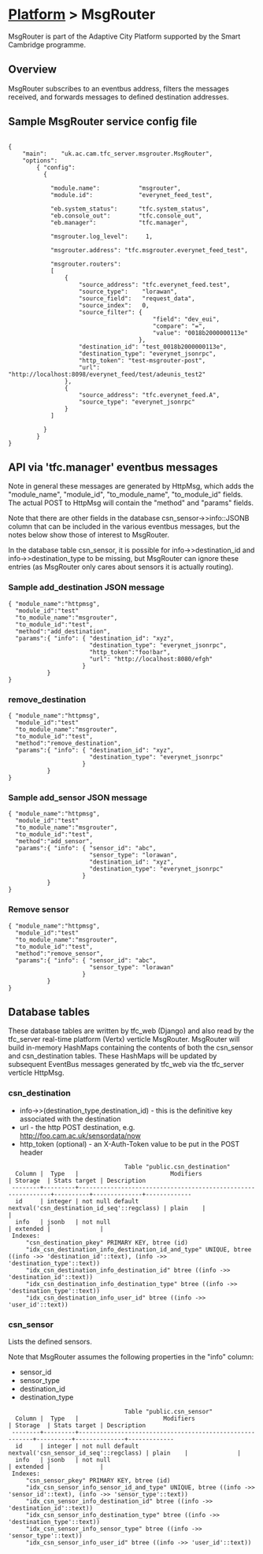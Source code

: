 # [Platform](https://github.com/ijl20/tfc_server) &gt; MsgRouter

MsgRouter is part of the Adaptive City Platform
supported by the Smart Cambridge programme.

## Overview

MsgRouter subscribes to an eventbus address, filters the messages received, and forwards messages to
defined destination addresses.

## Sample MsgRouter service config file

```
                                                                                
{
    "main":    "uk.ac.cam.tfc_server.msgrouter.MsgRouter",
    "options":
        { "config":
          {

            "module.name":           "msgrouter",
            "module.id":             "everynet_feed_test",

            "eb.system_status":      "tfc.system_status",
            "eb.console_out":        "tfc.console_out",
            "eb.manager":            "tfc.manager",

            "msgrouter.log_level":     1,

            "msgrouter.address": "tfc.msgrouter.everynet_feed_test",

            "msgrouter.routers":
            [
                { 
                    "source_address": "tfc.everynet_feed.test",
                    "source_type":    "lorawan",
                    "source_field":   "request_data",
                    "source_index":   0,
                    "source_filter": { 
                                         "field": "dev_eui",
                                         "compare": "=",
                                         "value": "0018b2000000113e"
                                     },
                    "destination_id": "test_0018b2000000113e",
                    "destination_type": "everynet_jsonrpc",
                    "http_token": "test-msgrouter-post",
                    "url":         "http://localhost:8098/everynet_feed/test/adeunis_test2"
                },
                { 
                    "source_address": "tfc.everynet_feed.A",
                    "source_type": "everynet_jsonrpc"
                }
            ]
              
          }
        }
}
```

## API via 'tfc.manager' eventbus messages

Note in general these messages are generated by HttpMsg, which adds the "module_name", "module_id",
"to_module_name", "to_module_id" fields.  The actual POST to HttpMsg will contain the "method" and
"params" fields.

Note that there are other fields in the database csn_sensor->>info::JSONB column that can be included
in the various eventbus messages, but the notes below show those of interest to MsgRouter.

In the database table csn_sensor, it is possible for info->>destination_id and info->>destination_type to be missing,
but MsgRouter can ignore these entries (as MsgRouter only cares about sensors it is actually routing).

### Sample add_destination JSON message

```
{ "module_name":"httpmsg",
  "module_id":"test"
  "to_module_name":"msgrouter",
  "to_module_id":"test",
  "method":"add_destination",
  "params":{ "info": { "destination_id": "xyz",
                       "destination_type": "everynet_jsonrpc",
                       "http_token":"foo!bar",
                       "url": "http://localhost:8080/efgh"
                     }
           }
}
```

### remove_destination

```
{ "module_name":"httpmsg",
  "module_id":"test"
  "to_module_name":"msgrouter",
  "to_module_id":"test",
  "method":"remove_destination",
  "params":{ "info": { "destination_id": "xyz",
                       "destination_type": "everynet_jsonrpc"
                     }
           }
}
```

### Sample add_sensor JSON message

```
{ "module_name":"httpmsg",
  "module_id":"test"
  "to_module_name":"msgrouter",
  "to_module_id":"test",
  "method":"add_sensor",
  "params":{ "info": { "sensor_id": "abc",
                       "sensor_type": "lorawan",
                       "destination_id": "xyz",
                       "destination_type": "everynet_jsonrpc"
                     }
           }
}
```

### Remove sensor

```
{ "module_name":"httpmsg",
  "module_id":"test"
  "to_module_name":"msgrouter",
  "to_module_id":"test",
  "method":"remove_sensor",
  "params":{ "info": { "sensor_id": "abc",
                       "sensor_type": "lorawan"
                     }
           }
}
```

## Database tables

These database tables are written by tfc_web (Django) and also read by the tfc_server real-time
platform (Vertx) verticle MsgRouter.  MsgRouter will build in-memory HashMaps containing the contents of both the csn_sensor and
csn_destination tables. These HashMaps will be updated by subsequent EventBus messages generated by
tfc_web via the tfc_server verticle HttpMsg.

### csn_destination

* info->>(destination_type,destination_id) - this is the definitive key associated with the destination
* url - the http POST destination, e.g. http://foo.cam.ac.uk/sensordata/now
* http_token (optional) - an X-Auth-Token value to be put in the POST header

```
                                 Table "public.csn_destination"
  Column |  Type   |                          Modifiers                           | Storage  | Stats target | Description
 --------+---------+--------------------------------------------------------------+----------+--------------+-------------
  id     | integer | not null default nextval('csn_destination_id_seq'::regclass) | plain    |              |
  info   | jsonb   | not null                                                     | extended |              |
 Indexes:
     "csn_destination_pkey" PRIMARY KEY, btree (id)
     "idx_csn_destination_info_destination_id_and_type" UNIQUE, btree ((info ->> 'destination_id'::text), (info ->> 'destination_type'::text))
     "idx_csn_destination_info_destination_id" btree ((info ->> 'destination_id'::text))
     "idx_csn_destination_info_destination_type" btree ((info ->> 'destination_type'::text))
     "idx_csn_destination_info_user_id" btree ((info ->> 'user_id'::text))
```

### csn_sensor

Lists the defined sensors.

Note that MsgRouter assumes the following properties in the "info" column:
* sensor_id
* sensor_type             
* destination_id
* destination_type
```
                                 Table "public.csn_sensor"
  Column |  Type   |                        Modifiers                        | Storage  | Stats target | Description
 --------+---------+---------------------------------------------------------+----------+--------------+-------------
  id     | integer | not null default nextval('csn_sensor_id_seq'::regclass) | plain    |              |
  info   | jsonb   | not null                                                | extended |              |
 Indexes:
     "csn_sensor_pkey" PRIMARY KEY, btree (id)
     "idx_csn_sensor_info_sensor_id_and_type" UNIQUE, btree ((info ->> 'sensor_id'::text), (info ->> 'sensor_type'::text))
     "idx_csn_sensor_info_destination_id" btree ((info ->> 'destination_id'::text))
     "idx_csn_sensor_info_destination_type" btree ((info ->> 'destination_type'::text))
     "idx_csn_sensor_info_sensor_type" btree ((info ->> 'sensor_type'::text))
     "idx_csn_sensor_info_user_id" btree ((info ->> 'user_id'::text))             
```

